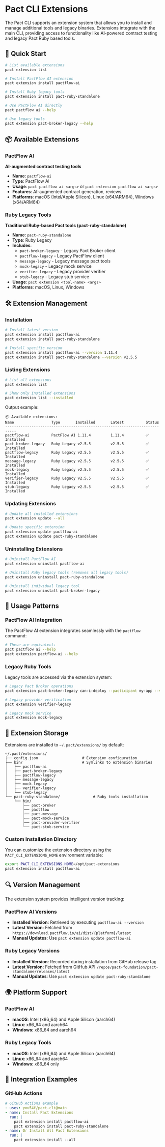 # Pact CLI Extensions

The Pact CLI supports an extension system that allows you to install and manage additional tools and legacy binaries. Extensions integrate with the main CLI, providing access to functionality like AI-powered contract testing and legacy Pact Ruby based tools.

## 🚀 Quick Start

```bash
# List available extensions
pact extension list

# Install PactFlow AI extension
pact extension install pactflow-ai

# Install Ruby legacy tools
pact extension install pact-ruby-standalone

# Use PactFlow AI directly
pact pactflow ai --help

# Use legacy tools
pact extension pact-broker-legacy --help
```

## 📦 Available Extensions

### PactFlow AI

**AI-augmented contract testing tools**

- **Name**: `pactflow-ai`
- **Type**: PactFlow AI
- **Usage**: `pact pactflow ai <args>` or `pact extension pactflow-ai <args>`
- **Features**: AI-augmented contract generation, reviews
- **Platforms**: macOS (Intel/Apple Silicon), Linux (x64/ARM64), Windows (x64/ARM64)

### Ruby Legacy Tools

**Traditional Ruby-based Pact tools (pact-ruby-standalone)**

- **Name**: `pact-ruby-standalone`
- **Type**: Ruby Legacy
- **Includes**:
  - `pact-broker-legacy` - Legacy Pact Broker client
  - `pactflow-legacy` - Legacy PactFlow client
  - `message-legacy` - Legacy message pact tools
  - `mock-legacy` - Legacy mock service
  - `verifier-legacy` - Legacy provider verifier
  - `stub-legacy` - Legacy stub service
- **Usage**: `pact extension <tool-name> <args>`
- **Platforms**: macOS, Linux, Windows

## 🛠 Extension Management

### Installation

```bash
# Install latest version
pact extension install pactflow-ai
pact extension install pact-ruby-standalone

# Install specific version
pact extension install pactflow-ai --version 1.11.4
pact extension install pact-ruby-standalone --version v2.5.5
```

### Listing Extensions

```bash
# List all extensions
pact extension list

# Show only installed extensions
pact extension list --installed
```

Output example:

```
📦 Available extensions:
Name                 Type       Installed       Latest          Status    
---------------------------------------------------------------------------
pactflow-ai          PactFlow AI 1.11.4         1.11.4          ✅ Installed
pact-broker-legacy   Ruby Legacy v2.5.5         v2.5.5          ✅ Installed
pactflow-legacy      Ruby Legacy v2.5.5         v2.5.5          ✅ Installed
message-legacy       Ruby Legacy v2.5.5         v2.5.5          ✅ Installed
mock-legacy          Ruby Legacy v2.5.5         v2.5.5          ✅ Installed
verifier-legacy      Ruby Legacy v2.5.5         v2.5.5          ✅ Installed
stub-legacy          Ruby Legacy v2.5.5         v2.5.5          ✅ Installed
```

### Updating Extensions

```bash
# Update all installed extensions
pact extension update --all

# Update specific extension
pact extension update pactflow-ai
pact extension update pact-ruby-standalone
```

### Uninstalling Extensions

```bash
# Uninstall PactFlow AI
pact extension uninstall pactflow-ai

# Uninstall Ruby legacy tools (removes all legacy tools)
pact extension uninstall pact-ruby-standalone

# Uninstall individual legacy tool
pact extension uninstall pact-broker-legacy
```

## 🔧 Usage Patterns

### PactFlow AI Integration

The PactFlow AI extension integrates seamlessly with the `pactflow` command:

```bash
# These are equivalent:
pact pactflow ai --help
pact extension pactflow-ai --help
```

### Legacy Ruby Tools

Legacy tools are accessed via the extension system:

```bash
# Legacy Pact Broker operations
pact extension pact-broker-legacy can-i-deploy --pacticipant my-app --version 1.0.0

# Legacy provider verification
pact extension verifier-legacy

# Legacy mock service
pact extension mock-legacy
```

## 📁 Extension Storage

Extensions are installed to `~/.pact/extensions/` by default:

```
~/.pact/extensions/
├── config.json                    # Extension configuration
├── bin/                           # Symlinks to extension binaries
│   ├── pactflow-ai
│   ├── pact-broker-legacy
│   ├── pactflow-legacy
│   ├── message-legacy
│   ├── mock-legacy
│   ├── verifier-legacy
│   └── stub-legacy
└── pact-ruby-standalone/               # Ruby tools installation
    └── bin/
        ├── pact-broker
        ├── pactflow
        ├── pact-message
        ├── pact-mock-service
        ├── pact-provider-verifier
        └── pact-stub-service
```

### Custom Installation Directory

You can customize the extension directory using the `PACT_CLI_EXTENSIONS_HOME` environment variable:

```bash
export PACT_CLI_EXTENSIONS_HOME=/opt/pact-extensions
pact extension install pactflow-ai
```

## 🔍 Version Management

The extension system provides intelligent version tracking:

### PactFlow AI Versions

- **Installed Version**: Retrieved by executing `pactflow-ai --version`
- **Latest Version**: Fetched from `https://download.pactflow.io/ai/dist/{platform}/latest`
- **Manual Updates**: Use `pact extension update pactflow-ai`

### Ruby Legacy Versions

- **Installed Version**: Recorded during installation from GitHub release tag
- **Latest Version**: Fetched from GitHub API `/repos/pact-foundation/pact-standalone/releases/latest`
- **Manual Updates**: Use `pact extension update pact-ruby-standalone`

## 🌍 Platform Support

### PactFlow AI

- **macOS**: Intel (x86_64) and Apple Silicon (aarch64)
- **Linux**: x86_64 and aarch64
- **Windows**: x86_64 and aarch64

### Ruby Legacy Tools

- **macOS**: Intel (x86_64) and Apple Silicon (aarch64)
- **Linux**: x86_64 and aarch64
- **Windows**: x86_64 only

## 🔗 Integration Examples

### GitHub Actions

```yaml
# GitHub Actions example
- uses: you54f/pact-cli@main
- name: Install Pact Extensions
  run: |
    pact extension install pactflow-ai
    pact extension install pact-ruby-standalone
- name: Or Install All Pact Extensions
  run: |
    pact extension install --all
```
